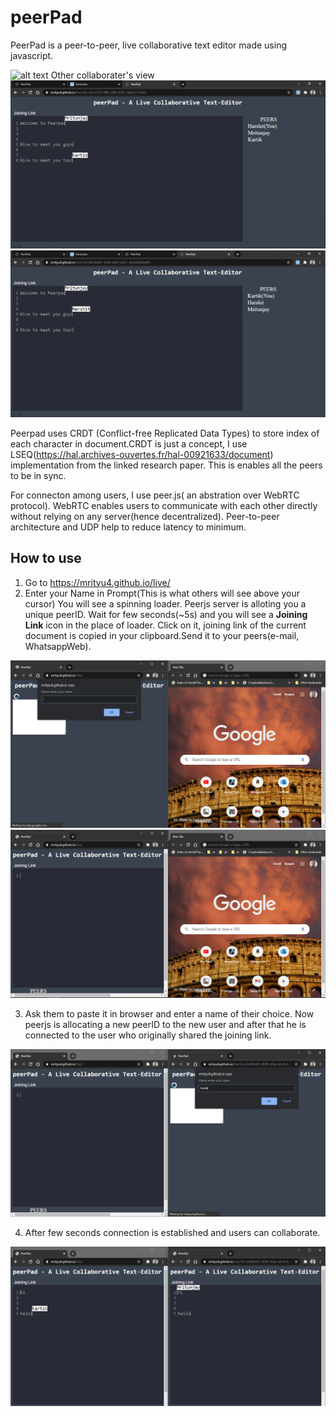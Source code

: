 # peerPad

PeerPad is a peer-to-peer, live collaborative text editor made using javascript.


![alt text](https://github.com/mrityu4/live/blob/main/ezgif-3-f50e9fe97ea1.gif?raw=true)
Other collaborater's view
![alt text](https://github.com/mrityu4/live/blob/main/harshit.png?raw=true)
![alt text](https://github.com/mrityu4/live/blob/main/kartik.png?raw=true)


Peerpad uses CRDT (Conflict-free Replicated Data Types) to store index of each character in document.CRDT is just a concept, I use LSEQ(https://hal.archives-ouvertes.fr/hal-00921633/document) implementation from the linked research paper. This is enables all the peers to be in sync.

For connecton among users, I use peer.js( an abstration over WebRTC protocol). WebRTC enables users to communicate with each other directly without relying on any server(hence decentralized). Peer-to-peer architecture and UDP help to reduce latency to minimum.

## How to use
1. Go to https://mrityu4.github.io/live/
2. Enter your Name in Prompt(This is what others will see above your cursor)
You will see a spinning loader. Peerjs server is alloting you a unique peerID. Wait for few seconds(~5s) and you will see a **Joining Link** icon in the place of loader. Click on it, joining link of the current document is copied in your clipboard.Send it to your peers(e-mail, WhatsappWeb).

![alt text](https://github.com/mrityu4/live/blob/main/1.png?raw=true)
![alt text](https://github.com/mrityu4/live/blob/main/2.png?raw=true)


3. Ask them to paste it in browser and enter a name of their choice. Now peerjs is allocating a new peerID to the new user and after that he is connected to the user who originally shared the joining link.

![alt text](https://github.com/mrityu4/live/blob/main/3.png?raw=true)

4. After few seconds connection is established and users can collaborate.

![alt text](https://github.com/mrityu4/live/blob/main/4.png?raw=true)

